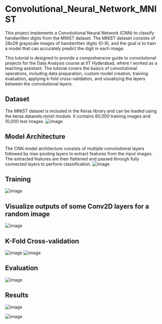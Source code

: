 # Convolutional_Neural_Network_MNIST
This project implements a Convolutional Neural Network (CNN) to classify handwritten digits from the MNIST dataset. The MNIST dataset consists of 28x28 grayscale images of handwritten digits (0-9), and the goal is to train a model that can accurately predict the digit in each image.

This tutorial is designed to provide a comprehensive guide to convolutional projects for the Data Analysis course at IIT Hyderabad, where I worked as a teaching assistant. The tutorial covers the basics of convolutional operations, including  data preparation,  custom model creation, training evaluation, applying k-fold cross-validation, and visualizing the layers between the convolutional layers.

## Dataset
The MNIST dataset is included in the Keras library and can be loaded using the keras.datasets.mnist module. It contains 60,000 training images and 10,000 test images.
![image](https://github.com/AshishKumarSingh03/Convolutional_Neural_Network_MNIST/assets/116654089/ac0c94a8-f200-4761-9a81-f8dd26f4c638)

## Model Architecture
The CNN model architecture consists of multiple convolutional layers followed by max-pooling layers to extract features from the input images. The extracted features are then flattened and passed through fully connected layers to perform classification.
![image](https://github.com/AshishKumarSingh03/Convolutional_Neural_Network_MNIST/assets/116654089/543cfa42-a3a5-4767-b9bf-d6036909f7db)

## Training
![image](https://github.com/AshishKumarSingh03/Convolutional_Neural_Network_MNIST/assets/116654089/21db3670-b824-42f9-8d6d-0a1001364571)

## Visualize outputs of some Conv2D layers for a random image
![image](https://github.com/AshishKumarSingh03/Convolutional_Neural_Network_MNIST/assets/116654089/ddc66710-53f7-42c8-9b4d-0e9b2e12df4d)


## K-Fold Cross-validation 

![image](https://github.com/AshishKumarSingh03/Convolutional_Neural_Network_MNIST/assets/116654089/d9b75449-b354-4ec3-b0cf-e62647bc6f5f)
![image](https://github.com/AshishKumarSingh03/Convolutional_Neural_Network_MNIST/assets/116654089/fbc74c24-205f-4fad-83e4-13bd8d0e91ae)


## Evaluation
![image](https://github.com/AshishKumarSingh03/Convolutional_Neural_Network_MNIST/assets/116654089/26ea2712-c5e8-41e9-806d-5ff2afc059ca)
## Results
![image](https://github.com/AshishKumarSingh03/Convolutional_Neural_Network_MNIST/assets/116654089/b0f2d343-9269-4ed0-bf63-186bdd8eebdd)

![image](https://github.com/AshishKumarSingh03/Convolutional_Neural_Network_MNIST/assets/116654089/431561c6-bb4e-4669-b614-ccc629eff967)




